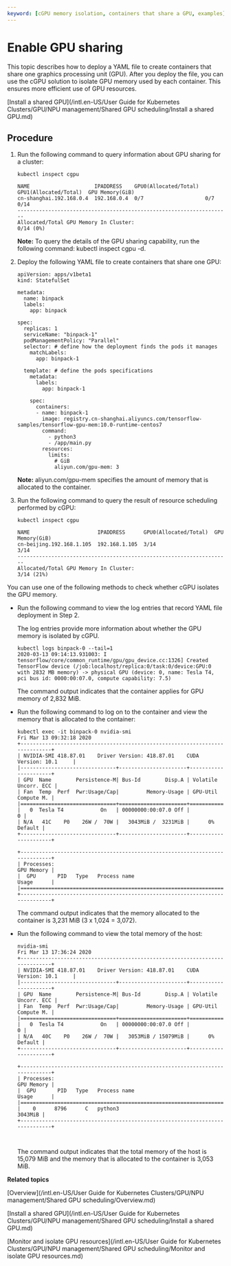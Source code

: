 ```yaml
---
keyword: [cGPU memory isolation, containers that share a GPU, examples]
---
```


# Enable GPU sharing

This topic describes how to deploy a YAML file to create containers that share one graphics processing unit \(GPU\). After you deploy the file, you can use the cGPU solution to isolate GPU memory used by each container. This ensures more efficient use of GPU resources.

[Install a shared GPU](/intl.en-US/User Guide for Kubernetes Clusters/GPU/NPU management/Shared GPU scheduling/Install a shared GPU.md)

## Procedure

1.  Run the following command to query information about GPU sharing for a cluster:

    ```
    kubectl inspect cgpu
    ```

    ```
    NAME                     IPADDRESS    GPU0(Allocated/Total)  GPU1(Allocated/Total)  GPU Memory(GiB)
    cn-shanghai.192.168.0.4  192.168.0.4  0/7                    0/7                    0/14
    ---------------------------------------------------------------------
    Allocated/Total GPU Memory In Cluster:
    0/14 (0%)
    ```

    **Note:** To query the details of the GPU sharing capability, run the following command: kubectl inspect cgpu -d.

2.  Deploy the following YAML file to create containers that share one GPU:

    ```
    apiVersion: apps/v1beta1
    kind: StatefulSet
    
    metadata:
      name: binpack
      labels:
        app: binpack
    
    spec:
      replicas: 1
      serviceName: "binpack-1"
      podManagementPolicy: "Parallel"
      selector: # define how the deployment finds the pods it manages
        matchLabels:
          app: binpack-1
    
      template: # define the pods specifications
        metadata:
          labels:
            app: binpack-1
    
        spec:
          containers:
          - name: binpack-1
            image: registry.cn-shanghai.aliyuncs.com/tensorflow-samples/tensorflow-gpu-mem:10.0-runtime-centos7
            command:
              - python3
              - /app/main.py
            resources:
              limits:
                # GiB
                aliyun.com/gpu-mem: 3
    ```

    **Note:** aliyun.com/gpu-mem specifies the amount of memory that is allocated to the container.

3.  Run the following command to query the result of resource scheduling performed by cGPU:

    ```
    kubectl inspect cgpu
    ```

    ```
    NAME                      IPADDRESS      GPU0(Allocated/Total)  GPU Memory(GiB)
    cn-beijing.192.168.1.105  192.168.1.105  3/14                   3/14
    ---------------------------------------------------------------------
    Allocated/Total GPU Memory In Cluster:
    3/14 (21%)
    ```


You can use one of the following methods to check whether cGPU isolates the GPU memory.

-   Run the following command to view the log entries that record YAML file deployment in Step 2.

    The log entries provide more information about whether the GPU memory is isolated by cGPU.

    ```
    kubectl logs binpack-0 --tail=1
    2020-03-13 09:14:13.931003: I tensorflow/core/common_runtime/gpu/gpu_device.cc:1326] Created TensorFlow device (/job:localhost/replica:0/task:0/device:GPU:0 with 2832 MB memory) -> physical GPU (device: 0, name: Tesla T4, pci bus id: 0000:00:07.0, compute capability: 7.5)
    ```

    The command output indicates that the container applies for GPU memory of 2,832 MiB.

-   Run the following command to log on to the container and view the memory that is allocated to the container:

    ```
    kubectl exec -it binpack-0 nvidia-smi
    Fri Mar 13 09:32:18 2020
    +-----------------------------------------------------------------------------+
    | NVIDIA-SMI 418.87.01    Driver Version: 418.87.01    CUDA Version: 10.1     |
    |-------------------------------+----------------------+----------------------+
    | GPU  Name        Persistence-M| Bus-Id        Disp.A | Volatile Uncorr. ECC |
    | Fan  Temp  Perf  Pwr:Usage/Cap|         Memory-Usage | GPU-Util  Compute M. |
    |===============================+======================+======================|
    |   0  Tesla T4            On   | 00000000:00:07.0 Off |                    0 |
    | N/A   41C    P0    26W /  70W |   3043MiB /  3231MiB |      0%      Default |
    +-------------------------------+----------------------+----------------------+
    
    +-----------------------------------------------------------------------------+
    | Processes:                                                       GPU Memory |
    |  GPU       PID   Type   Process name                             Usage      |
    |=============================================================================|
    +-----------------------------------------------------------------------------+
    ```

    The command output indicates that the memory allocated to the container is 3,231 MiB \(3 x 1,024 = 3,072\).

-   Run the following command to view the total memory of the host:

    ```
    nvidia-smi
    Fri Mar 13 17:36:24 2020
    +-----------------------------------------------------------------------------+
    | NVIDIA-SMI 418.87.01    Driver Version: 418.87.01    CUDA Version: 10.1     |
    |-------------------------------+----------------------+----------------------+
    | GPU  Name        Persistence-M| Bus-Id        Disp.A | Volatile Uncorr. ECC |
    | Fan  Temp  Perf  Pwr:Usage/Cap|         Memory-Usage | GPU-Util  Compute M. |
    |===============================+======================+======================|
    |   0  Tesla T4            On   | 00000000:00:07.0 Off |                    0 |
    | N/A   40C    P0    26W /  70W |   3053MiB / 15079MiB |      0%      Default |
    +-------------------------------+----------------------+----------------------+
    
    +-----------------------------------------------------------------------------+
    | Processes:                                                       GPU Memory |
    |  GPU       PID   Type   Process name                             Usage      |
    |=============================================================================|
    |    0      8796      C   python3                                     3043MiB |
    +-----------------------------------------------------------------------------+
    
                            
    ```

    The command output indicates that the total memory of the host is 15,079 MiB and the memory that is allocated to the container is 3,053 MiB.


**Related topics**  


[Overview](/intl.en-US/User Guide for Kubernetes Clusters/GPU/NPU management/Shared GPU scheduling/Overview.md)

[Install a shared GPU](/intl.en-US/User Guide for Kubernetes Clusters/GPU/NPU management/Shared GPU scheduling/Install a shared GPU.md)

[Monitor and isolate GPU resources](/intl.en-US/User Guide for Kubernetes Clusters/GPU/NPU management/Shared GPU scheduling/Monitor and isolate GPU resources.md)


